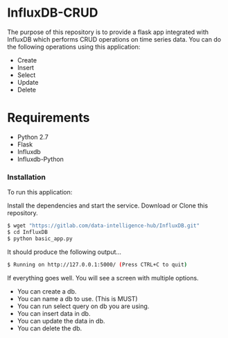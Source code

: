 # InfluxDB-CRUD

The purpose of this repository is to provide a flask app integrated with InfluxDB which performs CRUD operations on time series data. 
You can do the following operations using this application:

  - Create
  - Insert
  - Select
  - Update
  - Delete

# Requirements
  - Python 2.7
  - Flask
  - Influxdb
  - Influxdb-Python

### Installation

To run this application:

Install the dependencies and  start the service.
Download or Clone this repository.
```sh
$ wget "https://gitlab.com/data-intelligence-hub/InfluxDB.git"
$ cd InfluxDB
$ python basic_app.py
```
It should produce the following output...
```sh
$ Running on http://127.0.0.1:5000/ (Press CTRL+C to quit)
```
If everything goes well. You will see a screen with multiple options.

- You can create a db.
- You can name a db to use. (This is MUST)
- You can run select query on db you are using.
- You can insert data in db.
- You can update the data in db.
- You can delete the db.
